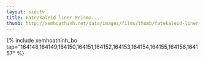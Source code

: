 ```yaml
---
layout: sieutv
title: Fate/kaleid liner Prisma...
thumb: http://xemhoathinh.net/data/images/films/thumb/fatekaleid-liner-prisma-illya-fatekaleid-liner-prisma-illya-2012.jpg
---
```

{% include xemhoathinh_bo tap="164148,164149,164150,164151,164152,164153,164154,164155,164156,164157" %} 
